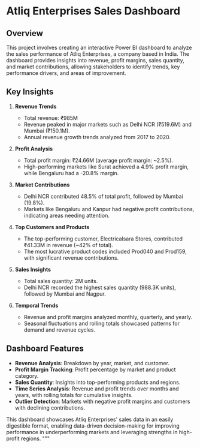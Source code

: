 # Atliq Enterprises Sales Dashboard

## Overview  
This project involves creating an interactive Power BI dashboard to analyze the sales performance of Atliq Enterprises, a company based in India. The dashboard provides insights into revenue, profit margins, sales quantity, and market contributions, allowing stakeholders to identify trends, key performance drivers, and areas of improvement.

## Key Insights  
1. **Revenue Trends**  
   - Total revenue: ₹985M  
   - Revenue peaked in major markets such as Delhi NCR (₹519.6M) and Mumbai (₹150.1M).  
   - Annual revenue growth trends analyzed from 2017 to 2020.

2. **Profit Analysis**  
   - Total profit margin: ₹24.66M (average profit margin: ~2.5%).  
   - High-performing markets like Surat achieved a 4.9% profit margin, while Bengaluru had a -20.8% margin.

3. **Market Contributions**  
   - Delhi NCR contributed 48.5% of total profit, followed by Mumbai (19.8%).  
   - Markets like Bengaluru and Kanpur had negative profit contributions, indicating areas needing attention.

4. **Top Customers and Products**  
   - The top-performing customer, Electricalsara Stores, contributed ₹41.33M in revenue (~42% of total).  
   - The most lucrative product codes included Prod040 and Prod159, with significant revenue contributions.

5. **Sales Insights**  
   - Total sales quantity: 2M units.  
   - Delhi NCR recorded the highest sales quantity (988.3K units), followed by Mumbai and Nagpur.

6. **Temporal Trends**  
   - Revenue and profit margins analyzed monthly, quarterly, and yearly.  
   - Seasonal fluctuations and rolling totals showcased patterns for demand and revenue cycles.

## Dashboard Features  
- **Revenue Analysis**: Breakdown by year, market, and customer.  
- **Profit Margin Tracking**: Profit percentage by market and product category.  
- **Sales Quantity**: Insights into top-performing products and regions.  
- **Time Series Analysis**: Revenue and profit trends over months and years, with rolling totals for cumulative insights.  
- **Outlier Detection**: Markets with negative profit margins and customers with declining contributions.  

This dashboard showcases Atliq Enterprises' sales data in an easily digestible format, enabling data-driven decision-making for improving performance in underperforming markets and leveraging strengths in high-profit regions.
"""
